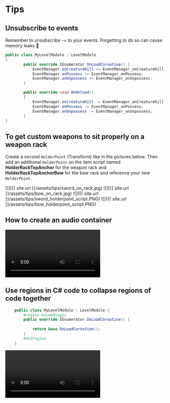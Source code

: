 # Tips


## Unsubscribe to events
Remember to unsubscribe -= to your events. Forgetting to do so can cause memory leaks 🤯 

```csharp
public class MyLevelModule : LevelModule
{
        public override IEnumerator OnLoadCoroutine() {
            EventManager.onCreatureKill += EventManager_onCreatureKill;
            EventManager.onPossess += EventManager_onPossess;
            EventManager.onUnpossess += EventManager_onUnpossess;
        }

        public override void OnUnload()
        {
            EventManager.onCreatureKill -= EventManager_onCreatureKill;
            EventManager.onPossess -= EventManager_onPossess;
            EventManager.onUnpossess -= EventManager_onUnpossess;
        }
}
```

## To get custom weapons to sit properly on a weapon rack

Create a second `HolderPoint` (Transform) like in the pictures below.
Then add an additional `HolderPoint` on the item script named **HolderRackTopAnchor** for the weapon rack and **HolderRackTopAnchorBow** for the bow rack and reference your new `HolderPoint`.

![]({{ site.url }}/assets/tips/sword_on_rack.jpg)
![]({{ site.url }}/assets/tips/bow_on_rack.jpg)
![]({{ site.url }}/assets/tips/sword_holderpoint_script.PNG)
![]({{ site.url }}/assets/tips/bow_holderpoint_script.PNG)

## How to create an audio container


<video autoplay="autoplay" loop="loop">
  <source src="{{ site.url }}/assets/tips/create-audio-container.mp4" type="video/mp4">
</video>

## Use regions in C# code to collapse regions of code together

```csharp
    public class MyLevelModule : LevelModule {
        #region onLoadlogic
        public override IEnumerator OnLoadCoroutine() {
        
            return base.OnLoadCoroutine();
        }
        #endregion
    }
```

<video autoplay="autoplay" loop="loop">
  <source src="{{ site.url }}/assets/tips/csharp-regions.mp4" type="video/mp4">
</video>

